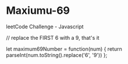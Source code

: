 # Maxiumu-69
leetCode Challenge - Javascript

// replace the FIRST 6 with a 9, that's it


let maximum69Number  = function(num) {
    return parseInt(num.toString().replace('6', '9'))
};
